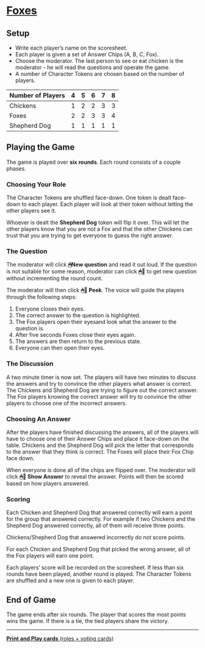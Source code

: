 # [Foxes](../foxes.html)

## Setup
- Write each player’s name on the scoresheet.
- Each player is given a set of Answer Chips (A, B, C, Fox).
- Choose the moderator. The last person to see or eat chicken is the moderator - he will read the questions and operate the game.
- A number of Character Tokens are chosen based on the number of players.

|Number of Players|	4	|5	|6	|7	|8|
|---|---|---|----|---|---|
|Chickens|	1	|2	|2	|3	|3|
|Foxes	|2	|2	|3	|3	|4|
|Shepherd Dog	|1	|1	|1	|1	|1|

## Playing the Game
The game is played over **six rounds**. Each round consists of a couple phases.

### Choosing Your Role
The Character Tokens are shuffled face-down. One token is dealt face-down to each player. Each player will look at their token without letting the other players see it.

Whoever is dealt the **Shepherd Dog** token will flip it over. This will let the other players know that you are not a Fox and that the other Chickens can trust that you are trying to get everyone to guess the right answer.

### The Question
The moderator will click **🖱New question** and read it out loud. If the question is not suitable for some reason, moderator can click **🖱🔁** to get new question without incrementing the round count.

The moderator will then click **🖱🦊 Peek**. The voice will guide the players through the following steps:

1. Everyone closes their eyes.
2. The correct answer to the question is highlighted.
3. The Fox players open their eyesand look what the answer to the question is.
4. After five seconds Foxes close their eyes again.
5. The answers are then return to the previous state. 
6. Everyone can then open their eyes.

### The Discussion
A two minute timer is now set. The players will have two minutes to discuss the answers and try to convince the other players what answer is correct. The Chickens and Shepherd Dog are trying to figure out the correct answer. The Fox players knowing the correct answer will try to convince the other players to choose one of the incorrect answers.

### Choosing An Answer
After the players have finished discussing the answers, all of the players will have to choose one of their Answer Chips and place it face-down on the table. Chickens and the Shepherd Dog will pick the letter that corresponds to the answer that they think is correct. The Foxes will place their Fox Chip face down.

When everyone is done all of the chips are flipped over. The moderator will click **🖱👀 Show Answer** to reveal the answer. Points will then be scored based on how players answered.

### Scoring
Each Chicken and Shepherd Dog that answered correctly will earn a point for the group that answered correctly. For example if two Chickens and the Shepherd Dog answered correctly, all of them will receive three points. 

Chickens/Shepherd Dog that answered incorrectly do not score points.

For each Chicken and Shepherd Dog that picked the wrong answer, all of the Fox players will earn one point.

Each players’ score will be recorded on the scoresheet. If less than six rounds have been played, another round is played. The Character Tokens are shuffled and a new one is given to each player.

## End of Game
The game ends after six rounds. The player that scores the most points wins the game. If there is a tie, the tied players share the victory.

---

[**Print and Play cards** (roles + voting cards)](../img/foxes.pdf)